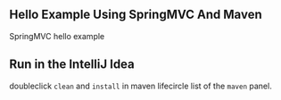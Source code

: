 ## Hello Example Using SpringMVC And Maven

SpringMVC hello example

## Run in the IntelliJ Idea

doubleclick `clean` and `install` in maven lifecircle list of the `maven` panel.
